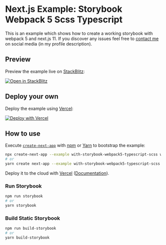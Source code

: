 # Next.js Example: Storybook Webpack 5 Scss Typescript

This is an example which shows how to create a working storybook with webpack 5 and next.js 11. If you discover any issues feel free to [contact me](https://github.com/jawil003) on social media (in my profile description).

## Preview

Preview the example live on [StackBlitz](http://stackblitz.com/):

[![Open in StackBlitz](https://developer.stackblitz.com/img/open_in_stackblitz.svg)](https://stackblitz.com/github/vercel/next.js/tree/canary/examples/with-storybook-webpack5-typescript-scss)

## Deploy your own

Deploy the example using [Vercel](https://vercel.com?utm_source=github&utm_medium=readme&utm_campaign=next-example):

[![Deploy with Vercel](https://vercel.com/button)](https://vercel.com/new/git/external?repository-url=https://github.com/vercel/next.js/tree/canary/examples/with-storybook-webpack5-typescript-scss&project-name=with-storybook-webpack5-typescript-scss&repository-name=with-storybook-webpack5-typescript-scss)

## How to use

Execute [`create-next-app`](https://github.com/vercel/next.js/tree/canary/packages/create-next-app) with [npm](https://docs.npmjs.com/cli/init) or [Yarn](https://yarnpkg.com/lang/en/docs/cli/create/) to bootstrap the example:

```bash
npx create-next-app --example with-storybook-webpack5-typescript-scss with-storybook-webpack5-typescript-scss-app
# or
yarn create next-app --example with-storybook-webpack5-typescript-scss with-storybook-webpack5-typescript-scss-app
```

Deploy it to the cloud with [Vercel](https://vercel.com/new?utm_source=github&utm_medium=readme&utm_campaign=next-example) ([Documentation](https://nextjs.org/docs/deployment)).

### Run Storybook

```bash
npm run storybook
# or
yarn storybook
```

### Build Static Storybook

```bash
npm run build-storybook
# or
yarn build-storybook
```
